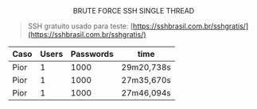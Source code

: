 <div align="center"> BRUTE FORCE SSH SINGLE THREAD</div>

> SSH gratuito usado para teste: [https://sshbrasil.com.br/sshgratis/](https://sshbrasil.com.br/sshgratis/)

Caso      |Users      | Passwords | time
--------- | --------- | ------    | ------
Pior      | 1         | 1000      | 29m20,738s
Pior      | 1         | 1000      | 27m35,670s
Pior      | 1         | 1000      | 27m46,094s